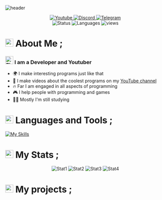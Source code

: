 ![header](https://capsule-render.vercel.app/api?type=Waving&color=0:FF0000,100:960000&height=300&section=header&text=Hi,%20i'm%20Fortcote&fontSize=50)
<div id="header" align="center">
  <div id="badges">
      <a href="https://www.youtube.com/c/Fortcote">
    <img src="https://img.shields.io/badge/YouTube-red?style=for-the-badge&logo=youtube&logoColor=white" alt="Youtube"/>
  </a>
  <a href="https://discord.gg/bjgpVAxgyE">
    <img src="https://img.shields.io/badge/Discord-purple?style=for-the-badge&logo=discord&logoColor=white" alt="Discord"/>
  </a>
  <a href="t.me/Fortcote">
    <img src="https://img.shields.io/badge/Telegram-blue?style=for-the-badge&logo=telegram&logoColor=white" alt="Telegram"/>
  </a>
  </div>
  <div align="center">
    <img src="https://r0i7rcp55pjf.runkit.sh" alt="Status"/>
    <img src="https://48s219njoes0.runkit.sh" alt="Languages"/>
    <img src="https://komarev.com/ghpvc/?username=YTFort&style=flat-square&color=red" alt="views"/>
  </div>
</div>

<div> 
  <h1> <img src="https://raw.githubusercontent.com/Tarikul-Islam-Anik/Animated-Fluent-Emojis/master/Emojis/People/Man%20Technologist.png" alt="Man Technologist" width="25" height="25" /> About Me ;</h1>
  <h3><img src="https://raw.githubusercontent.com/Tarikul-Islam-Anik/Animated-Fluent-Emojis/master/Emojis/Travel%20and%20places/Flying%20Saucer.png" alt="Flying Saucer" width="25" height="25" /> I am a Developer and Youtuber</h3>
</div>

- 🌍 I make interesting programs just like that
- 🎥 I make videos about the coolest programs on my [YouTube channel](https://www.youtube.com/c/Fortcote)
- 🔥 Far I am engaged in all aspects of programming
- 🎮 I help people with programming and games
- 🧑‍🎓 Mostly I'm still studying

<div> 
  <h1> <img src="https://raw.githubusercontent.com/Tarikul-Islam-Anik/Animated-Fluent-Emojis/master/Emojis/Travel%20and%20places/Ringed%20Planet.png" alt="Ringed Planet" width="25" height="25" /> Languages and Tools ;</h1>
</div>

[![My Skills](https://skillicons.dev/icons?i=js,html,css,nodejs,python,swift,java,c,cs,rust,go,typescript,elixir,mysql,git,vscode,photoshop,premiere)](https://skillicons.dev)

<div> 
  <h1> <img src="https://raw.githubusercontent.com/Tarikul-Islam-Anik/Animated-Fluent-Emojis/master/Emojis/Travel%20and%20places/Fire.png" alt="Fire" width="25" height="25" /> My Stats ;</h1>
</div>

<div align="center">
<img src="https://github-widgetbox.vercel.app/api/profile?username=YTFort&data=followers,repositories,stars&theme=darkmode" alt="Stat1" />
<img src="https://streak-stats.demolab.com?user=YTFort&hide_border=true&date_format=j%20M%5B%20Y%5D&mode=weekly&background=1919195E&dates=9B0000&fire=EB5454&ring=EB1414&stroke=252525&currStreakNum=9D0000&sideNums=EB5454&currStreakLabel=EB5454&sideLabels=EB1B1B&excludeDaysLabel=EB5454" alt="Stat2"/>
<img src="https://github-readme-stats.vercel.app/api?username=YTFort&theme=shadow_red&show_icons=true" alt="Stat3"/>
  <img src="https://github-readme-activity-graph.vercel.app/graph?username=YTFort&theme=github-compact" alt="Stat4"/>
</div>

<div> 
  <h1> <img src="https://raw.githubusercontent.com/Tarikul-Islam-Anik/Animated-Fluent-Emojis/master/Emojis/Travel%20and%20places/Star.png" alt="Star" width="25" height="25" /> My projects ;</h1>
</div>
